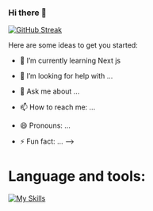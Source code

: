 ### Hi there 👋

[![GitHub Streak](https://github-readme-streak-stats.herokuapp.com?user=Toha%20Hossain&theme=dracula&border_radius=4.6)](https://git.io/streak-stats)

Here are some ideas to get you started:


- 🌱 I’m currently learning Next js

- 🤔 I’m looking for help with ...
- 💬 Ask me about ...
- 📫 How to reach me: ...
- 😄 Pronouns: ...
- ⚡ Fun fact: ...
-->


# Language and tools:
[![My Skills](https://skillicons.dev/icons?i=html,css,js,bootstrap,tailwind,github,mongodb,nodejs,react,firebase)](https://skillicons.dev)



